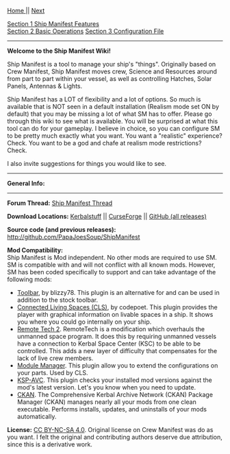 [Home ](https://github.com/PapaJoesSoup/ShipManifest/wiki)|| [Next](https://github.com/PapaJoesSoup/ShipManifest/wiki/1.0---Ship-Manifest-Features)

[Section 1 Ship Manifest Features](https://github.com/PapaJoesSoup/ShipManifest/wiki/1.0---Ship-Manifest-Features)  
[Section 2 Basic Operations](https://github.com/PapaJoesSoup/ShipManifest/wiki/2.0---Basic-Operation)
[Section 3 Configuration File](https://github.com/PapaJoesSoup/ShipManifest/wiki/3.0-Configuration-File)

***  

**Welcome to the Ship Manifest Wiki!**

Ship Manifest is a tool to manage your ship's "things".  Originally based on Crew Manifest, Ship Manifest moves crew, Science and Resources around from part to part within your vessel, as well as controlling Hatches, Solar Panels, Antennas & Lights.

Ship Manifest has a LOT of flexibility and a lot of options.  So much is available that is NOT seen in a default installation (Realism mode set ON by default) that you may be missing a lot of what SM has to offer.   Please go through this wiki to see what is available.   You will be surprised at what this tool can do for your gameplay.  I believe in choice, so you can configure SM to be pretty much exactly what you want.  You want a "realistic" experience?  Check.   You want to be a god and chafe at realism mode restrictions?  Check.

I also invite suggestions for things you would like to see.

***
**General Info:**
***
**Forum Thread:**  [Ship Manifest Thread](http://forum.kerbalspaceprogram.com/threads/62270)

**Download Locations:**   [Kerbalstuff](https://kerbalstuff.com/mod/261/Ship%20Manifest) || [CurseForge](http://kerbal.curseforge.com/plugins/220357-ship-manifest) || [GitHub (all releases)](https://github.com/PapaJoesSoup/ShipManifest/releases)  

**Source code (and previous releases):**   http://github.com/PapaJoesSoup/ShipManifest

**Mod Compatibility:**   
Ship Manifest is Mod independent.  No other mods are required to use SM.  SM is compatible with and will not conflict with all known mods.  However, SM has been coded specifically to support and can take advantage of the following mods: 
- [Toolbar](http://forum.kerbalspaceprogram.com/threads/60863), by blizzy78.  This plugin is an alternative for and can be used in addition to the stock toolbar.
- [Connected Living Spaces (CLS)](http://forum.kerbalspaceprogram.com/threads/70161), by codepoet.  This plugin provides the player with graphical information on livable spaces in a ship.  It shows you where you could go internally on your ship.
- [Remote Tech 2](http://forum.kerbalspaceprogram.com/threads/83305).  RemoteTech is a modification which overhauls the unmanned space program. It does this by requiring unmanned vessels have a connection to Kerbal Space Center (KSC) to be able to be controlled. This adds a new layer of difficulty that compensates for the lack of live crew members.
- [Module Manager](http://forum.kerbalspaceprogram.com/threads/55219).   This plugin allow you to extend the configurations on your parts.  Used by CLS.
- [KSP-AVC](http://forum.kerbalspaceprogram.com/threads/79745).  This plugin checks your installed mod versions against the mod's latest version.  Let's you know when you need to update.
- [CKAN](http://forum.kerbalspaceprogram.com/threads/100067).  The Comprehensive Kerbal Archive Network (CKAN) Package Manager (CKAN) manages nearly all your mods from one clean executable.  Performs installs, updates, and uninstalls of your mods automatically.

**License:** [CC BY-NC-SA 4.0](http://creativecommons.org/licenses/by-nc-sa/4.0/).  Original license on Crew Manifest was do as you want.  I felt the original and contributing authors deserve due attribution, since this is a derivative work.